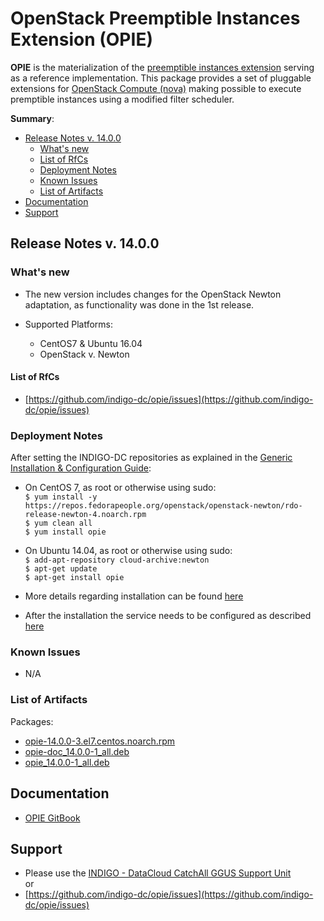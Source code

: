 # OpenStack Preemptible Instances Extension (OPIE)


**OPIE** is the materialization of the [preemptible instances extension](https://blueprints.launchpad.net/openstack/?searchtext=preemptible-instances) serving as a reference implementation. This package provides a set of pluggable extensions for [OpenStack Compute (nova)](http://openstack.org/) making possible to execute premptible instances using a modified filter scheduler.

**Summary**:
* [Release Notes v. 14.0.0](#id1)
  * [What's new](#id2)
  * [List of RfCs](#id3)
  * [Deployment Notes](#id4)
  * [Known Issues](#id5)
  * [List of Artifacts](#id7)
* [Documentation](#id6)
* [Support](#id8)


<a id="id1"></a>
## Release Notes v. 14.0.0

<a id="id2"></a>
### What's new

* The new version includes changes for the OpenStack Newton adaptation, as functionality was done in the 1st release.


* Supported Platforms:
  * CentOS7 & Ubuntu 16.04
  * OpenStack v. Newton


<a id="id3"></a>
#### List of RfCs 

* [https://github.com/indigo-dc/opie/issues](https://github.com/indigo-dc/opie/issues)

<a id="id4"></a>
### Deployment Notes

After setting the INDIGO-DC repositories as explained in the [Generic Installation & Configuration Guide](../generic_installation_and_configuration_guide_1.md):
* On CentOS 7, as root or otherwise using sudo:<br>
  ```$ yum install -y https://repos.fedorapeople.org/openstack/openstack-newton/rdo-release-newton-4.noarch.rpm```<br>
  ```$ yum clean all```<br>
  ```$ yum install opie```<br>
* On Ubuntu 14.04, as root or otherwise using sudo:<br>
  ```$ add-apt-repository cloud-archive:newton```<br>
  ```$ apt-get update```<br>
  ```$ apt-get install opie```<br>

* More details regarding installation can be found [here](https://opie.readthedocs.io/en/latest/installation.html)
* After the installation the service needs to be configured as described [here](https://opie.readthedocs.io/en/latest/configuration.html)

<a id="id5"></a>
### Known Issues
* N/A

<a id="id7"></a>
### List of Artifacts

Packages:
* [opie-14.0.0-3.el7.centos.noarch.rpm](http://repo.indigo-datacloud.eu/repository/indigo/2/centos7/x86_64/base/opie-14.0.0-3.el7.centos.noarch.rpm)
* [opie-doc_14.0.0-1_all.deb](http://repo.indigo-datacloud.eu/repository/indigo/2/ubuntu/dists/xenial/main/binary-amd64/opie-doc_14.0.0-1_all.deb)
* [opie_14.0.0-1_all.deb](http://repo.indigo-datacloud.eu/repository/indigo/2/ubuntu/dists/xenial/main/binary-amd64/opie_14.0.0-1_all.deb)

<a id="id6"></a>
## Documentation

* [OPIE GitBook](https://indigo-dc.gitbooks.io/opie/content/)

<a id="id8"></a>
## Support

* Please use the [INDIGO - DataCloud CatchAll GGUS Support Unit](https://wiki.egi.eu/wiki/GGUS:INDIGO_DataCloud_Catch-all_FAQ)<br>
or
* [https://github.com/indigo-dc/opie/issues](https://github.com/indigo-dc/opie/issues)
